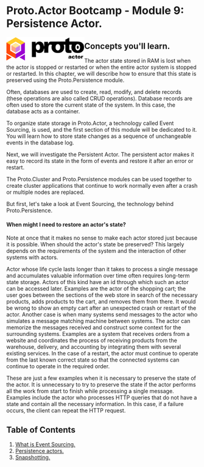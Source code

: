 # Proto.Actor Bootcamp - Module 9: Persistence Actor.

<img src="images/protowhite.png" alt="protowhite" style="float: left; zoom: 20%;" />

## Concepts you'll learn.

The actor state stored in RAM is lost when the actor is stopped or restarted or when the entire actor system is stopped or restarted. In this chapter, we will describe how to ensure that this state is preserved using the Proto.Persistence module.

Often, databases are used to create, read, modify, and delete records (these operations are also called CRUD operations). Database records are often used to store the current state of the system. In this case, the database acts as a container.

To organize state storage in Proto.Actor, a technology called Event Sourcing, is used, and the first section of this module will be dedicated to it. You will learn how to store state changes as a sequence of unchangeable events in the database log.

Next, we will investigate the Persistent Actor. The persistent actor makes it easy to record its state in the form of events and restore it after an error or restart.

The Proto.Cluster and Proto.Persistence modules can be used together to create cluster applications that continue to work normally even after a crash or multiple nodes are replaced.

But first, let's take a look at Event Sourcing, the technology behind Proto.Persistence.

#### When might I need to restore an actor's state?

Note at once that it makes no sense to make each actor stored just because it is possible. When should the actor's state be preserved? This largely depends on the requirements of the system and the interaction of other systems with actors.

Actor whose life cycle lasts longer than it takes to process a single message and accumulates valuable information over time often requires long-term state storage. Actors of this kind have an id through which such an actor can be accessed later. Examples are the actor of the shopping cart; the user goes between the sections of the web store in search of the necessary products, adds products to the cart, and removes them from there. It would be wrong to show an empty cart after an unexpected crash or restart of the actor. Another case is when many systems send messages to the actor who simulates a message matching machine between systems. The actor can memorize the messages received and construct some context for the surrounding systems. Examples are a system that receives orders from a website and coordinates the process of receiving products from the warehouse, delivery, and accounting by integrating them with several existing services. In the case of a restart, the actor must continue to operate from the last known correct state so that the connected systems can continue to operate in the required order.

These are just a few examples when it is necessary to preserve the state of the actor. It is unnecessary to try to preserve the state if the actor performs all the work from start to finish while processing a single message. Examples include the actor who processes HTTP queries that do not have a state and contain all the necessary information. In this case, if a failure occurs, the client can repeat the HTTP request.

## Table of Contents

1. [What is Event Sourcing.](lesson-1)
2. [Persistence actors.](lesson-2)
3. [Snapshotting.](lesson-3)

